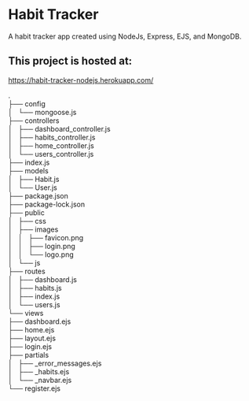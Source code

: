 # Habit Tracker
A habit tracker app created using NodeJs, Express, EJS, and MongoDB.

## This project is hosted at:
https://habit-tracker-nodejs.herokuapp.com/

.<br >
├── config<br >
│   └── mongoose.js<br >
├── controllers<br >
│   ├── dashboard_controller.js<br >
│   ├── habits_controller.js<br >
│   ├── home_controller.js<br >
│   └── users_controller.js<br >
├── index.js<br >
├── models<br >
│   ├── Habit.js<br >
│   └── User.js<br >
├── package.json<br >
├── package-lock.json<br >
├── public<br >
│   ├── css<br >
│   ├── images<br >
│   │   ├── favicon.png<br >
│   │   ├── login.png<br >
│   │   └── logo.png<br >
│   └── js<br >
├── routes<br >
│   ├── dashboard.js<br >
│   ├── habits.js<br >
│   ├── index.js<br >
│   └── users.js<br >
└── views<br >
    ├── dashboard.ejs<br >
    ├── home.ejs<br >
    ├── layout.ejs<br >
    ├── login.ejs<br >
    ├── partials<br >
    │   ├── _error_messages.ejs<br >
    │   ├── _habits.ejs<br >
    │   └── _navbar.ejs<br >
    └── register.ejs<br >
